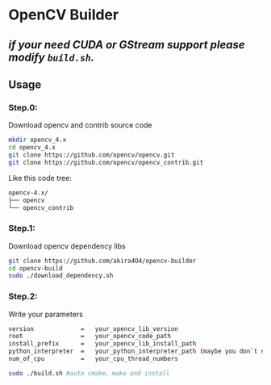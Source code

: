 # OpenCV Builder

***if your need CUDA or GStream support please modify ```build.sh```.***
---
## Usage

###  Step.0:
Download opencv and contrib source code
```bash
mkdir opencv_4.x  
cd opencv_4.x
git clone https://github.com/opencv/opencv.git
git clone https://github.com/opencv/opencv_contrib.git
```
Like this code tree:
```bash
opencv-4.x/
├── opencv
└── opencv_contrib
```


###  Step.1:
Download opencv dependency libs
```bash
git clone https://github.com/akira4O4/opencv-builder
cd opencv-build
sudo ./download_dependency.sh
```

###  Step.2:
Write your parameters
```bash
version             =   your_opencv_lib_version
root                =   your_opencv_code_path
install_prefix      =   your_opencv_lib_install_path
python_interpreter  =   your_python_interpreter_path (maybe you don`t need this)
num_of_cpu          =   your_cpu_thread_numbers
```

```bash
sudo ./build.sh #auto cmake、make and install
```
